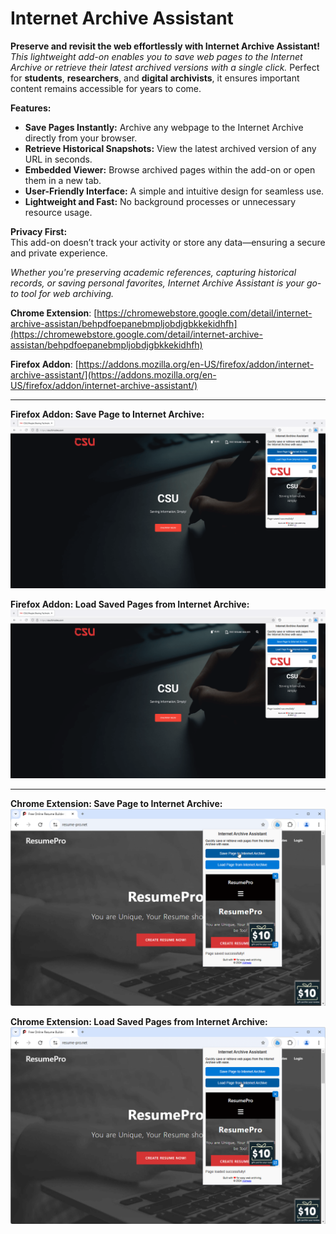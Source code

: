 # Internet Archive Assistant

**Preserve and revisit the web effortlessly with Internet Archive Assistant!**  
_This lightweight add-on enables you to save web pages to the Internet Archive or retrieve their latest archived versions with a single click._ Perfect for **students**, **researchers**, and **digital archivists**, it ensures important content remains accessible for years to come.  
  
**Features:**

*   **Save Pages Instantly:** Archive any webpage to the Internet Archive directly from your browser.
*   **Retrieve Historical Snapshots:** View the latest archived version of any URL in seconds.
*   **Embedded Viewer:** Browse archived pages within the add-on or open them in a new tab.
*   **User-Friendly Interface:** A simple and intuitive design for seamless use.
*   **Lightweight and Fast:** No background processes or unnecessary resource usage.

  
**Privacy First:**  
This add-on doesn’t track your activity or store any data—ensuring a secure and private experience.  
  
_Whether you're preserving academic references, capturing historical records, or saving personal favorites, Internet Archive Assistant is your go-to tool for web archiving._

**Chrome Extension**: [https://chromewebstore.google.com/detail/internet-archive-assistan/behpdfoepanebmpljobdjgbkkekidhfh](https://chromewebstore.google.com/detail/internet-archive-assistan/behpdfoepanebmpljobdjgbkkekidhfh)

**Firefox Addon**: [https://addons.mozilla.org/en-US/firefox/addon/internet-archive-assistant/](https://addons.mozilla.org/en-US/firefox/addon/internet-archive-assistant/)

---

**Firefox Addon: Save Page to Internet Archive:**
![Firefox Addon-Save Page](https://raw.githubusercontent.com/vishwas-r/Internet-Archive-Assistant/refs/heads/main/Screenshots/firefox%20addon%20-%20save%20page.png)

**Firefox Addon: Load Saved Pages from Internet Archive:**
![Firefox Addon-Load Page](https://raw.githubusercontent.com/vishwas-r/Internet-Archive-Assistant/refs/heads/main/Screenshots/firefox%20addon%20-%20load%20page.png)

---

**Chrome Extension: Save Page to Internet Archive:**
![Chrome Extension-Save Page](https://raw.githubusercontent.com/vishwas-r/Internet-Archive-Assistant/refs/heads/main/Screenshots/chrome%20extension%20-%20save%20page.png)

**Chrome Extension: Load Saved Pages from Internet Archive:**
![Chrome Extension-Load Page](https://raw.githubusercontent.com/vishwas-r/Internet-Archive-Assistant/refs/heads/main/Screenshots/chrome%20extension%20-%20load%20page.png)

